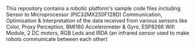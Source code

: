 This repository contains a robotic platform's sample code files including Sensor to Microprocessor (PIC32MX250F128D) Communication, Optimisation & Interpretation of the data received from various sensors like Color, Proxy Perception, BMI160 Accelerometer & Gyro, ESP8266 Wifi Module, 2 DC motors, RGB Leds and IRDA (an infrared sensor used to make robots communicate between each other)
